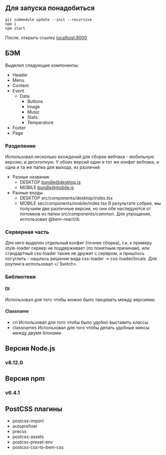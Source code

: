 ## Для запуска понадобиться
```
git submodule update --init --recursive
npm i
npm start
```
После, открыть ссылку [localhost:8000](http://localhost:8000/events)
## БЭМ
Выделил следующие компоненты:
* Header
* Menu
* Content
* Event
    - Data
        - Buttons
        - Image
        - Music
        - Stats
        - Temperature
* Footer
* Page
### Разделение
Использовал несколько вхождений для сборки вебпака - мобильную версию, и десктопную.
У обоих версий один и тот же конфиг вебпака, и одна и та же папка для выхода, из различий:
- Разные названия
    - DESKTOP
        bundle@desktop.js
    - MOBILE
        bundle@mobile.js
- Разные входы
    - DESKTOP
        src/components/desktop/index.tsx
    - MOBILE
        sec/components/mobile/indes.tsx
В результате собрке, мы получаем две различные версии, но они обе наследуются от потомков из папки src/components/common. Для упрощения, использовал @bem-react/di.
### Серверная часть
Для него выделен отдельный конфиг (точнее сборка), т.к. к примеру style-loader сервер не поддерживает (по понятным причинам), или стандартный css-loader также не дружит с сервром, и пришлось погуглить - нашлось решение вида css-loader -> css-loader/locals. Для роутинга использовал <Switch><Route /></ Switch>.
### Библиотеки
#### DI
Использовал для того чтобы можно было танцевать между версиями.
#### Classname
* cn
Использовал для того чтобы было удобно выставить классы
* classnames
Использовал для того чтобы делать удобные миксы между двумя блоками
## Версия Node.js
### v8.12.0
## Версия npm
### v6.4.1
## PostCSS плагины
* postcss-import
* autoprefixer
* precss
* postcss-assets
* postcss-preset-env
* postcss-css-to-bem-css
